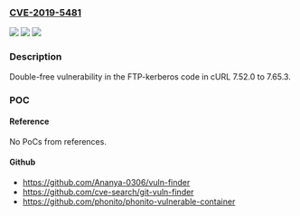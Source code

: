 ### [CVE-2019-5481](https://cve.mitre.org/cgi-bin/cvename.cgi?name=CVE-2019-5481)
![](https://img.shields.io/static/v1?label=Product&message=curl&color=blue)
![](https://img.shields.io/static/v1?label=Version&message=n%2Fa&color=blue)
![](https://img.shields.io/static/v1?label=Vulnerability&message=Double%20Free%20(CWE-415)&color=brighgreen)

### Description

Double-free vulnerability in the FTP-kerberos code in cURL 7.52.0 to 7.65.3.

### POC

#### Reference
No PoCs from references.

#### Github
- https://github.com/Ananya-0306/vuln-finder
- https://github.com/cve-search/git-vuln-finder
- https://github.com/phonito/phonito-vulnerable-container

